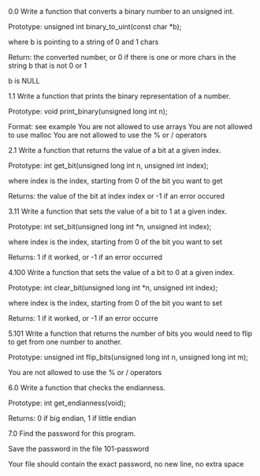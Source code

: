 0.0 Write a function that converts a binary number to an unsigned int.

Prototype: unsigned int binary_to_uint(const char *b);

where b is pointing to a string of 0 and 1 chars

Return: the converted number, or 0 if there is one or more chars in the string b that is not 0 or 1

b is NULL

1.1 Write a function that prints the binary representation of a number.

Prototype: void print_binary(unsigned long int n);

Format: see example
You are not allowed to use arrays
You are not allowed to use malloc
You are not allowed to use the % or / operators

2.1 Write a function that returns the value of a bit at a given index.

Prototype: int get_bit(unsigned long int n, unsigned int index);

where index is the index, starting from 0 of the bit you want to get

Returns: the value of the bit at index index or -1 if an error occured

3.11 Write a function that sets the value of a bit to 1 at a given index.

Prototype: int set_bit(unsigned long int *n, unsigned int index);

where index is the index, starting from 0 of the bit you want to set

Returns: 1 if it worked, or -1 if an error occurred

4.100 Write a function that sets the value of a bit to 0 at a given index.

Prototype: int clear_bit(unsigned long int *n, unsigned int index);

where index is the index, starting from 0 of the bit you want to set

Returns: 1 if it worked, or -1 if an error occurre

5.101 Write a function that returns the number of bits you would need to flip to get from one number to another.

Prototype: unsigned int flip_bits(unsigned long int n, unsigned long int m);

You are not allowed to use the % or / operators

6.0 Write a function that checks the endianness.

Prototype: int get_endianness(void);

Returns: 0 if big endian, 1 if little endian

7.0 Find the password for this program.

Save the password in the file 101-password

Your file should contain the exact password, no new line, no extra space
